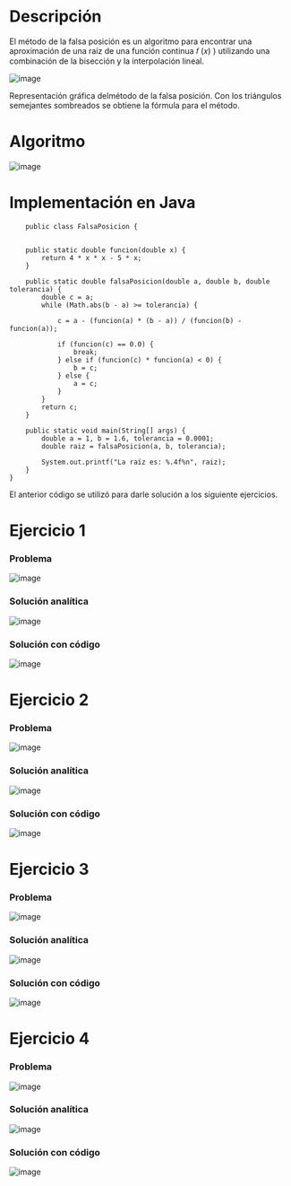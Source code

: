 # Descripción

El método de la falsa posición es un algoritmo para encontrar una aproximación de una raíz de una función continua 
𝑓 (𝑥) ) utilizando una combinación de la bisección y la interpolación lineal.

![image](https://github.com/riveraangel/Metodos-Numericos/assets/161758059/2568315a-bd73-41e2-86b1-7a46cd6330b7)

Representación gráfica delmétodo de la falsa posición.
Con los triángulos semejantes sombreados se obtiene la fórmula para el método.

# Algoritmo

![image](https://github.com/riveraangel/Metodos-Numericos/assets/161758059/684deff0-ce76-47fc-a980-7dbbac5668b0)


# Implementación en Java

        public class FalsaPosicion {
        
        
        public static double funcion(double x) {
            return 4 * x * x - 5 * x;
        }
    
        public static double falsaPosicion(double a, double b, double tolerancia) {
            double c = a;
            while (Math.abs(b - a) >= tolerancia) {
                
                c = a - (funcion(a) * (b - a)) / (funcion(b) - funcion(a));
                
                if (funcion(c) == 0.0) {
                    break;
                } else if (funcion(c) * funcion(a) < 0) {
                    b = c;
                } else {
                    a = c;
                }
            }
            return c;
        }
    
        public static void main(String[] args) {
            double a = 1, b = 1.6, tolerancia = 0.0001;
            double raiz = falsaPosicion(a, b, tolerancia);
            
            System.out.printf("La raíz es: %.4f%n", raiz);
        }
    }
    

El anterior código se utilizó para darle solución a los siguiente ejercicios. 

# Ejercicio 1

### Problema

![image](https://github.com/riveraangel/Metodos-Numericos/assets/161758059/80b13fab-feb0-4e27-97c4-9a70cbaa82a2)

### Solución analítica

![image](https://github.com/riveraangel/Metodos-Numericos/assets/161758059/c1a74a0d-6993-45ac-9d81-5ddc144f5d55)

### Solución con código

![image](https://github.com/riveraangel/Metodos-Numericos/assets/161758059/86634e79-5740-48ad-a4bb-3c7de7546958)


# Ejercicio 2

### Problema

![image](https://github.com/riveraangel/Metodos-Numericos/assets/161758059/9382a6ce-511b-4a79-bba7-091d99c40eeb)


### Solución analítica

![image](https://github.com/riveraangel/Metodos-Numericos/assets/161758059/6973065c-192e-458a-ac94-24a11466513a)

### Solución con código

![image](https://github.com/riveraangel/Metodos-Numericos/assets/161758059/cf16eac5-3892-4eff-8bf9-fc3fe9b8efe5)


# Ejercicio 3

### Problema

![image](https://github.com/riveraangel/Metodos-Numericos/assets/161758059/c1efdf09-b482-43ef-bb9c-8b1e4c2c1660)

### Solución analítica

![image](https://github.com/riveraangel/Metodos-Numericos/assets/161758059/2f1f1dc4-311a-4db9-b8cd-d60ebae2761c)

### Solución con código

![image](https://github.com/riveraangel/Metodos-Numericos/assets/161758059/ed0bcd72-644a-4ee3-85a3-92e8221ccf8b)


# Ejercicio 4

### Problema

![image](https://github.com/riveraangel/Metodos-Numericos/assets/161758059/2f1ce00b-92bc-4044-bfb6-9add48e991d1)

### Solución analítica

![image](https://github.com/riveraangel/Metodos-Numericos/assets/161758059/4d2432ea-cc10-4d7d-b2b9-6399d5474aef)

### Solución con código

![image](https://github.com/riveraangel/Metodos-Numericos/assets/161758059/a0749a10-72ff-46d3-906d-53fa535327a6)

